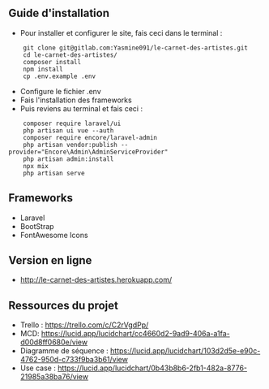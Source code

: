 ## Guide d'installation
* Pour installer et configurer le site, fais ceci dans le terminal :
```
    git clone git@gitlab.com:Yasmine091/le-carnet-des-artistes.git
    cd le-carnet-des-artistes/
    composer install
    npm install
    cp .env.example .env
```
* Configure le fichier .env
* Fais l'installation des frameworks
* Puis reviens au terminal et fais ceci :
```
    composer require laravel/ui
    php artisan ui vue --auth
    composer require encore/laravel-admin
    php artisan vendor:publish --provider="Encore\Admin\AdminServiceProvider"
    php artisan admin:install
    npx mix
    php artisan serve
```

## Frameworks
* Laravel
* BootStrap 
* FontAwesome Icons

## Version en ligne
* http://le-carnet-des-artistes.herokuapp.com/

## Ressources du projet
* Trello : https://trello.com/c/C2rVgdPp/
* MCD: https://lucid.app/lucidchart/cc4660d2-9ad9-406a-a1fa-d00d8ff0680e/view
* Diagramme de séquence : https://lucid.app/lucidchart/103d2d5e-e90c-4762-950d-c733f9ba3b61/view
* Use case : https://lucid.app/lucidchart/0b43b8b6-2fb1-482a-8776-21985a38ba76/view